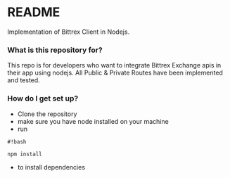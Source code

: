# README #

Implementation of Bittrex Client in Nodejs. 

### What is this repository for? ###

This repo is for developers who want to integrate Bittrex Exchange apis in their app using  nodejs. All Public & Private Routes have been implemented and tested.

### How do I get set up? ###

* Clone the repository
* make sure you have node installed on your machine
* run 
```
#!bash

npm install
```
* to install dependencies


